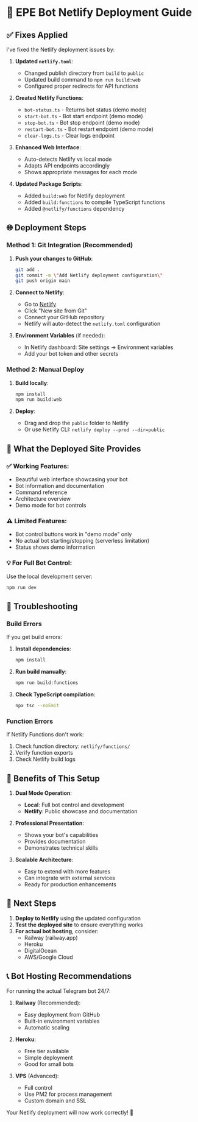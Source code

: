 # 🚀 EPE Bot Netlify Deployment Guide

## ✅ Fixes Applied

I've fixed the Netlify deployment issues by:

1. **Updated `netlify.toml`**:
   - Changed publish directory from `build` to `public`
   - Updated build command to `npm run build:web`
   - Configured proper redirects for API functions

2. **Created Netlify Functions**:
   - `bot-status.ts` - Returns bot status (demo mode)
   - `start-bot.ts` - Bot start endpoint (demo mode)
   - `stop-bot.ts` - Bot stop endpoint (demo mode)
   - `restart-bot.ts` - Bot restart endpoint (demo mode)
   - `clear-logs.ts` - Clear logs endpoint

3. **Enhanced Web Interface**:
   - Auto-detects Netlify vs local mode
   - Adapts API endpoints accordingly
   - Shows appropriate messages for each mode

4. **Updated Package Scripts**:
   - Added `build:web` for Netlify deployment
   - Added `build:functions` to compile TypeScript functions
   - Added `@netlify/functions` dependency

## 🌐 Deployment Steps

### Method 1: Git Integration (Recommended)

1. **Push your changes to GitHub**:
   ```bash
   git add .
   git commit -m \"Add Netlify deployment configuration\"
   git push origin main
   ```

2. **Connect to Netlify**:
   - Go to [Netlify](https://netlify.com)
   - Click \"New site from Git\"
   - Connect your GitHub repository
   - Netlify will auto-detect the `netlify.toml` configuration

3. **Environment Variables** (if needed):
   - In Netlify dashboard: Site settings → Environment variables
   - Add your bot token and other secrets

### Method 2: Manual Deploy

1. **Build locally**:
   ```bash
   npm install
   npm run build:web
   ```

2. **Deploy**:
   - Drag and drop the `public` folder to Netlify
   - Or use Netlify CLI: `netlify deploy --prod --dir=public`

## 🎯 What the Deployed Site Provides

### ✅ **Working Features**:
- Beautiful web interface showcasing your bot
- Bot information and documentation
- Command reference
- Architecture overview
- Demo mode for bot controls

### ⚠️ **Limited Features**:
- Bot control buttons work in \"demo mode\" only
- No actual bot starting/stopping (serverless limitation)
- Status shows demo information

### 💡 **For Full Bot Control**:
Use the local development server:
```bash
npm run dev
```

## 🔧 Troubleshooting

### Build Errors
If you get build errors:

1. **Install dependencies**:
   ```bash
   npm install
   ```

2. **Run build manually**:
   ```bash
   npm run build:functions
   ```

3. **Check TypeScript compilation**:
   ```bash
   npx tsc --noEmit
   ```

### Function Errors
If Netlify Functions don't work:

1. Check function directory: `netlify/functions/`
2. Verify function exports
3. Check Netlify build logs

## 🌟 Benefits of This Setup

1. **Dual Mode Operation**:
   - **Local**: Full bot control and development
   - **Netlify**: Public showcase and documentation

2. **Professional Presentation**:
   - Shows your bot's capabilities
   - Provides documentation
   - Demonstrates technical skills

3. **Scalable Architecture**:
   - Easy to extend with more features
   - Can integrate with external services
   - Ready for production enhancements

## 🚀 Next Steps

1. **Deploy to Netlify** using the updated configuration
2. **Test the deployed site** to ensure everything works
3. **For actual bot hosting**, consider:
   - Railway (railway.app)
   - Heroku
   - DigitalOcean
   - AWS/Google Cloud

## 📞 Bot Hosting Recommendations

For running the actual Telegram bot 24/7:

1. **Railway** (Recommended):
   - Easy deployment from GitHub
   - Built-in environment variables
   - Automatic scaling

2. **Heroku**:
   - Free tier available
   - Simple deployment
   - Good for small bots

3. **VPS** (Advanced):
   - Full control
   - Use PM2 for process management
   - Custom domain and SSL

Your Netlify deployment will now work correctly! 🎉